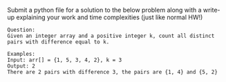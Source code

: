 Submit a python file for a solution to the below problem along with a write-up explaining 
your work and time complexities (just like normal HW!)

```
Question:
Given an integer array and a positive integer k, count all distinct pairs with difference equal to k.

Examples:
Input: arr[] = {1, 5, 3, 4, 2}, k = 3
Output: 2
There are 2 pairs with difference 3, the pairs are {1, 4} and {5, 2} 
```